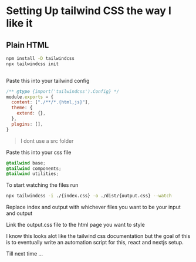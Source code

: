 # Setting Up tailwind CSS the way I like it 

## Plain HTML

```bash
npm install -D tailwindcss
npx tailwindcss init
    
```
Paste this into your tailwind config 


```javascript
/** @type {import('tailwindcss').Config} */
module.exports = {
  content: ["./**/*.{html,js}"],
  theme: {
    extend: {},
  },
  plugins: [],
}
```

> I dont use a src folder


Paste this into your css file

```css
@tailwind base;
@tailwind components;
@tailwind utilities;
 ```
To start watching the files run
```bash
npx tailwindcss -i ./{index.css} -o ./dist/{output.css} --watch
```
Replace index and output with whichever files you want to be your input and output

Link the output.css file to the html page you want to style


I know this looks alot like the tailwind css documentation but the goal of this is to eventually write an automation script for this, react and nextjs setup.

Till next time ...


